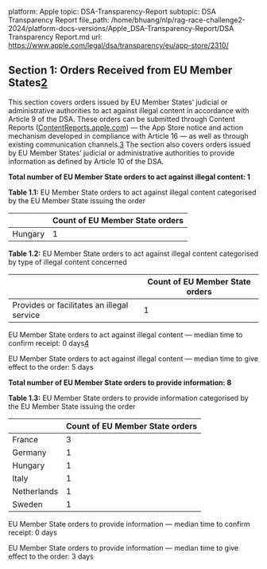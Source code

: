 platform: Apple
topic: DSA-Transparency-Report
subtopic: DSA Transparency Report
file_path: /home/bhuang/nlp/rag-race-challenge2-2024/platform-docs-versions/Apple_DSA-Transparency-Report/DSA Transparency Report.md
url: https://www.apple.com/legal/dsa/transparency/eu/app-store/2310/


## Section 1: Orders Received from EU Member States[2](#two)

This section covers orders issued by EU Member States’ judicial or administrative authorities to act against illegal content in accordance with Article 9 of the DSA. These orders can be submitted through Content Reports ([ContentReports.apple.com](http://contentreports.apple.com/)) — the App Store notice and action mechanism developed in compliance with Article 16 — as well as through existing communication channels.[3](#three) The section also covers orders issued by EU Member States’ judicial or administrative authorities to provide information as defined by Article 10 of the DSA.

**Total number of EU Member State orders to act against illegal content: 1**

**Table 1.1:** EU Member State orders to act against illegal content categorised by the EU Member State issuing the order

|     | **Count of EU Member State orders** |
| --- | --- |
| Hungary | 1   |

**Table 1.2:** EU Member State orders to act against illegal content categorised by type of illegal content concerned

|     | **Count of EU Member State orders** |
| --- | --- |
| Provides or facilitates an illegal service | 1   |

EU Member State orders to act against illegal content — median time to confirm receipt: 0 days[4](#four)

EU Member State orders to act against illegal content — median time to give effect to the order: 5 days

**Total number of EU Member State orders to provide information: 8**

**Table 1.3:** EU Member State orders to provide information categorised by the EU Member State issuing the order

|     | **Count of EU Member State orders** |
| --- | --- |
| France | 3   |
| Germany | 1   |
| Hungary | 1   |
| Italy | 1   |
| Netherlands | 1   |
| Sweden | 1   |

EU Member State orders to provide information — median time to confirm receipt: 0 days

EU Member State orders to provide information — median time to give effect to the order: 3 days